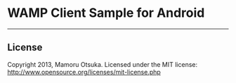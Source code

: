 # WAMP Client Sample for Android

---
## License
Copyright 2013, Mamoru Otsuka. Licensed under the MIT license: http://www.opensource.org/licenses/mit-license.php
